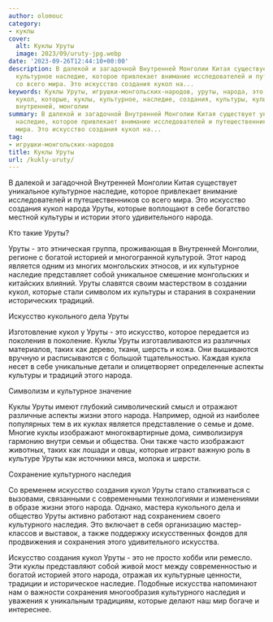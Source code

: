 ```yaml
---
author: olomouc
category:
- куклы
cover:
  alt: Куклы Уруты
  image: 2023/09/uruty-jpg.webp
date: '2023-09-26T12:44:10+00:00'
description: В далекой и загадочной Внутренней Монголии Китая существует уникальное
  культурное наследие, которое привлекает внимание исследователей и путешественников
  со всего мира. Это искусство создания кукол на...
keywords: Куклы Уруты, игрушки-монгольских-народов, уруты, народа, это, искусство,
  кукол, которые, куклы, культурное, наследие, создания, культуры, культурного, наследия,
  внутренней, монголии
summary: В далекой и загадочной Внутренней Монголии Китая существует уникальное культурное
  наследие, которое привлекает внимание исследователей и путешественников со всего
  мира. Это искусство создания кукол на...
tag:
- игрушки-монгольских-народов
title: Куклы Уруты
url: /kukly-uruty/
---
```


В далекой и загадочной Внутренней Монголии Китая существует уникальное культурное наследие, которое привлекает внимание исследователей и путешественников со всего мира. Это искусство создания кукол народа Уруты, которые воплощают в себе богатство местной культуры и истории этого удивительного народа.

Кто такие Уруты?

Уруты \- это этническая группа, проживающая в Внутренней Монголии, регионе с богатой историей и многогранной культурой. Этот народ является одним из многих монгольских этносов, и их культурное наследие представляет собой уникальное смешение монгольских и китайских влияний. Уруты славятся своим мастерством в создании кукол, которые стали символом их культуры и старания в сохранении исторических традиций.

Искусство кукольного дела Уруты

Изготовление кукол у Уруты \- это искусство, которое передается из поколения в поколение. Куклы Уруты изготавливаются из различных материалов, таких как дерево, ткани, шерсть и кожа. Они вышиваются вручную и расписываются с большой тщательностью. Каждая кукла несет в себе уникальные детали и олицетворяет определенные аспекты культуры и традиций этого народа.

Символизм и культурное значение

Куклы Уруты имеют глубокий символический смысл и отражают различные аспекты жизни этого народа. Например, одной из наиболее популярных тем в их куклах является представление о семье и доме. Многие куклы изображают многоквартирные дома, символизируя гармонию внутри семьи и общества. Они также часто изображают животных, таких как лошади и овцы, которые играют важную роль в культуре Уруты как источники мяса, молока и шерсти.

Сохранение культурного наследия

Со временем искусство создания кукол Уруты стало сталкиваться с вызовами, связанными с современными технологиями и изменениями в образе жизни этого народа. Однако, мастера кукольного дела и общество Уруты активно работают над сохранением своего культурного наследия. Это включает в себя организацию мастер-классов и выставок, а также поддержку искусственных фондов для продвижения и сохранения этого удивительного искусства.

Искусство создания кукол Уруты \- это не просто хобби или ремесло. Эти куклы представляют собой живой мост между современностью и богатой историей этого народа, отражая их культурные ценности, традиции и историческое наследие. Подобные искусства напоминают нам о важности сохранения многообразия культурного наследия и уважения к уникальным традициям, которые делают наш мир богаче и интереснее.